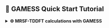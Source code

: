 ## 🚀 GAMESS Quick Start Tutorial

<details>
<summary><strong>⚙️ MRSF-TDDFT calculations with GAMESS</strong></summary>


Again, for purely demonstrational purposes we will demonstrate the workflow based on ethylene example. We will perform geometry optimization at MRSF-TDDFT level of ethylene in the ground (N) and excited (V) state and locate selected conical intersetion geometries.

### 📦 Prerequisites

Before you begin, make sure you have:

- Access to a Unix/Linux shell
- Basic knowledge of terminal commands
- [MOLDEN](https://www.theochem.ru.nl/molden) package installed
- GAMESS(US) package installed. It may be downloaded and compiled
  after registration - check out the official [download page ](https://www.msg.chem.iastate.edu/gamess/License_Agreement.html).
- At WCSS you may copy a precompiled package from my directory. Using the same directory structure you won't have to edit the scripts.
```bash
mkdir -p ~/appl/gamess
cp -r ~rgora/appl/gamess/2024-07-15_r2 ~/appl/gamess
cp ~rgora/bin/Gamess ~/bin
cp ~rgora/bin/xyz2gms.py ~/bin
```
- [Understanding of MRSF-TDDFT Theory](https://mqcp.readthedocs.io/en/latest/mrsf.html)

### 🧪 1. Create a Working Directory

```bash
mkdir -p ethylene/s0 && cd ethylene/s0
```

### 📄 2. Create an Input File

We can simply copy the XYZ files from BAGEL calculations.
GAMESS syntax is also oldfashioned (it was written mostly using FORTRAN 77 standard). You may use the [xyz2gms.py](./assets/scripts/xyz2gms.py) script to prepare a template of an input file. Executed without parameters returns syntax:

```bash
xyz2gms.py
```
```
This script prepares a set of
input files for each xyz structure provided as an
input. An input template is required. If none is found a standard
one is prepared.

If -g (--grep) option is used the data files should be the log files from which
the energies are extracted.

Usage: xyz2gzm.py [options] *.xyz or *.log file(s)

Options:
  -h, --help       show this help
  -g, --grep       extract energies from logs
  -e, --eds        prepare files for EDS analysis
  -m, --mrsf       prepare files for MRSF calculations

```
The script expects a separate template file but it will punch one if it's not in the current directory.
```bash
xyz2gms.py -m ethylene.xyz
```
```
There's no mrsf template. I'm punching one - please check
```
We need to edit the `mrsf.tmpl` file:
```
 $contrl scftyp=rohf runtyp=conical dfttyp=bhhlyp icharg=0
         tddft=mrsf maxit=400 mult=3 nprint=7 units=angs
         icut=20 itol=30 qmttol=1.0e-05 ispher=1 $end
 $conicl ixroot(1)=1,2 $end
 $tddft nstate=3 iroot=1 $end
 $scf dirscf=.t. fdiff=.f. diis=.t. soscf=.f.
      conv=1d-7 ethrsh=2.0 swdiis=0.005 cuhf=.t.
      shift=.t. damp=.t. npreo(1)=1,-1,2,1 $end
 $punch molden=.true. $end
 $dft swoff=0d-0 switch=0d-0 nrad0=96 nleb0=302
      nrad=99 nleb=590 $end
 $tddft nrad=99 nleb=590 $end
 $guess guess=huckel $end
 $basis gbasis=n31 ngauss=6 ndfunc=1 $end
 $system timlim=999999100 mwords=100 $end
@data
```

### 📄 3. Ground state geometry optimization.

The one above is a bit paranoid. We should obtain reliable results using the one below, but in difficult cases it may help with SCF convergence issues. Also it is for MECI optimization. For the ground state we need `runtype=optimize`. In the `$tddft` block we should pick `iroot=1` (this is spin-flip calculation based on triplet ROKS reference so the ground state is computed as an `excitation`). The essential advantage of MRSF-TDDFT is that it considers both $M_S=+1$ and $M_S=-1$ components of the triplet reference. This is shown schematically in the chart below from [Cheol Ho Choi tutorial](https://mqcp.readthedocs.io/en/latest/mrsf.html).

![SF-MRSF](assets/ethylene/SF_MRSF.png)


```
 $contrl scftyp=rohf runtyp=optimize dfttyp=bhhlyp icharg=0
         tddft=mrsf maxit=400 mult=3 nprint=7 units=angs
         qmttol=1.0e-05 ispher=1 $end
 $conicl ixroot(1)=1,2 $end
 $tddft nstate=3 iroot=1 $end
 $scf dirscf=.f. fdiff=.f. diis=.t. soscf=.f.
      conv=1d-6 ethrsh=2.0 swdiis=0.005 cuhf=.t.
      shift=.t. damp=.t. npreo(1)=1,-1,2,1 $end
 $punch molden=.true. $end
 $dft swoff=0d-0 switch=0d-0 nrad0=96 nleb0=302
      nrad=96 nleb=302 $end
 $tddft nrad=96 nleb=302 $end
 $guess guess=huckel $end
 $basis gbasis=n31 ngauss=6 ndfunc=1 $end
 $system timlim=999999100 mwords=100 $end
@data
 ```

Again the 6-31G* basis set that we use is rather small and mainly for demonstration purposes. The `BH&HLYP` functional is sort of a standard for SF calculations though any functional with large HF exchange contribution would do.

```bash
xyz2gms.py -m ethylene.xyz
vi ethylene_mrsf.inp
cat ethylene_mrsf.inp
```
```
 $contrl scftyp=rohf runtyp=optimize dfttyp=bhhlyp icharg=0
         tddft=mrsf maxit=400 mult=3 nprint=7 units=angs
         qmttol=1.0e-05 ispher=1 $end
 $conicl ixroot(1)=1,2 $end
 $tddft nstate=3 iroot=1 $end
 $scf dirscf=.f. fdiff=.f. diis=.t. soscf=.f.
      conv=1d-6 ethrsh=2.0 swdiis=0.005 cuhf=.t.
      shift=.t. damp=.t. npreo(1)=1,-1,2,1 $end
 $punch molden=.true. $end
 $dft swoff=0d-0 switch=0d-0 nrad0=96 nleb0=302
      nrad=96 nleb=302 $end
 $tddft nrad=96 nleb=302 $end
 $guess guess=huckel $end
 $basis gbasis=n31 ngauss=6 ndfunc=1 $end
 $system timlim=999999100 mwords=100 $end
 $data
ethylene.xyz
c1 0
C       6.0         0.65500        -0.00000        -0.00100
C       6.0        -0.65500         0.00000        -0.00050
H       1.0         1.19500         0.93530         0.00000
H       1.0         1.19500        -0.93530         0.00220
H       1.0        -1.19500        -0.93530        -0.00150
H       1.0        -1.19500         0.93530         0.00080
 $end
```
To submit GAMESS job at WCSS you may use the [Gamess](assets/scripts/Gamess) script. It is set up for `slurm` quening system. If you compiled the GAMESS package yourselves you probably would have to modify the `rungms` script (there are no predefined settings for `slurm`) or use the following: [rungms](assets/scrpts/rungms). If you issue the `Gamess` cript without any options it will return the syntax:
```bash
Gamess
usage: Gamess [options] inputfile1.inp [inputfile2.inp ...]

Where options are:
  -s toggle sequential/batch execution
  -m memory per cpu [32, total: 32, in chunks of: 32 ]
  -n # nodes [1]
  -p # ppn [16]
  -b extra basis file [/dev/null]
  -k keep scratch files
  -v program version [2024-07-15_r2]
  -t test execution scripts
  -q queue [bem2-cpu]
  -c gms check gamess test results
  -c eds check eds test results
  -x target: mpi, sockets [mpi]
  -d destination: chunks []
  -w walltime [72 h]
  -l local TMP [0]
```
`Molden` and `Avogadro` read the GAMESS outputs. In this case the geometry was located after 20 steps. The details of SF calculations are specified as follows:

```
     -----------------------------------
     SPIN-ADAPTED SPIN-FLIP EXCITATIONS
     -----------------------------------

 STATE #   1  ENERGY =   -4.268268 EV
 SYMMETRY OF STATE   =    A
 S-SQUARED           =    0.0000
        DRF    COEF         OCC       VIR
        ---    ----       ------    ------
          9 -0.990347         9  ->     8
         17 -0.125427         8  ->     9

 STATE #   2  ENERGY =    4.108462 EV
 SYMMETRY OF STATE   =    A
 S-SQUARED           =    0.0000
        DRF    COEF         OCC       VIR
        ---    ----       ------    ------
          8 -0.994968         8  ->     8
         79 -0.050063         8  ->    16
         98  0.080346         9  ->    18
```
State 1 has negative energy because it lies below the open-shell triplet reference. It clearly the ground state with doubly occupied orbitals 1..8 (the meaning of OCC -> VIR is that $\alpha$ electron in 9th orbital is flipped to $\beta$ in 8th. Below there's a summary of MRSF-TDDFT results:

```
          ----------------------------
          SUMMARY OF MRSF-DFT RESULTS
          ----------------------------

   STATE             ENERGY     EXCITATION      <S^2>    TRANSITION DIPOLE, A.U.  OSCILLATOR
                    HARTREE         EV                      X        Y        Z    STRENGTH

 1 NEGATIVE ROOT(S) FOUND.
   1  A          -78.5251761600   -4.268        0.0000   0.0000   0.0000   0.0000   0.0000
   0  A          -78.3683201757    0.000               (REFERENCE STATE)
   2  A          -78.2173369734    4.108        0.0000   1.6808   0.0002   0.0003   0.5798
   3  A          -78.2140536052    4.198        0.0000   0.0032  -0.0000   0.0000   0.0000
```
The ground state energy is -78.5251761600.

### 📄 4. Excited state geometry optimization.

The input file for the S1 state geometry optimization is shown below. We start from the $D_{2d}$ geometry (as in the case of BAGEL calculations). Apart from the starting geometry we only changed the `iroot=2` option in `$tddft` group. 

```
 $contrl scftyp=rohf runtyp=optimize dfttyp=bhhlyp icharg=0
         tddft=mrsf maxit=400 mult=3 nprint=7 units=angs
         qmttol=1.0e-05 ispher=1 $end
 $conicl ixroot(1)=1,2 $end
 $tddft nstate=3 iroot=2 $end
 $scf dirscf=.t. fdiff=.f. diis=.t. soscf=.f.
      conv=1d-7 ethrsh=2.0 swdiis=0.005 cuhf=.t.
      shift=.t. damp=.t. npreo(1)=1,-10,2,1 $end
 $punch molden=.true. $end
 $dft swoff=0d-0 switch=0d-0 nrad0=96 nleb0=302
      nrad=96 nleb=302 $end
 $tddft nrad=96 nleb=302 $end
 $guess guess=huckel $end
 $basis gbasis=n31 ngauss=6 ndfunc=1 $end
 $system timlim=999999100 mwords=100 $end
 $data
d2d.xyz
c1 0
C       6.0        0.655000        0.000000       -0.001000
C       6.0       -0.655000        0.000000       -0.000500
H       1.0        1.195000        0.935300        0.000000
H       1.0        1.195000       -0.935300        0.002200
H       1.0       -1.194643       -0.001206        0.935006
H       1.0       -1.195357        0.001206       -0.935594
 $end
```

### 📄 5. Minimum energy conical intersection geometry optimization.

Finally, we will locate the ethylidine $S_1/S_0$ MECP. In this case we will start with the MECP geometry located using ADC(2) method. In this case we used stricter criteria for cutoff of 2e integrals (`icut=20 itol=30`) and ultra-fine grid (`nrad=99 nleb=590`) - not that these were necessary but could be in more problematic cases.

```
 $contrl scftyp=rohf runtyp=conical dfttyp=bhhlyp icharg=0
         tddft=mrsf maxit=400 mult=3 nprint=7 units=angs
         icut=20 itol=30 qmttol=1.0e-05 ispher=1 $end
 $conicl ixroot(1)=1,2 $end
 $tddft nstate=3 iroot=1 $end
 $statpt nstep=200 $end
 $scf dirscf=.t. fdiff=.f. diis=.t. soscf=.f.
      conv=1d-7 ethrsh=2.0 swdiis=0.005 cuhf=.t.
      shift=.t. damp=.t. npreo(1)=1,-1,2,1 $end
 $punch molden=.true. $end
 $dft swoff=0d-0 switch=0d-0 nrad0=96 nleb0=302
      nrad=99 nleb=590 $end
 $tddft nrad=99 nleb=590 $end
 $guess guess=huckel $end
 $basis gbasis=n31 ngauss=6 ndfunc=1 $end
 $system timlim=999999100 mwords=100 $end
 $data
etdn.xyz
c1 0
C       6.0      0.01079222      0.08027695     -0.43180471
C       6.0     -0.40307060     -0.08212021      0.95179399
H       1.0      1.09058540     -0.17053498     -0.52947412
H       1.0     -0.11219892      1.11924180     -0.80265530
H       1.0     -0.53731942     -0.58657682     -1.12948604
H       1.0     -0.04878867     -0.35928674      1.94262617
 $end
```

The final geometry is printed out in the log file:

```
      ***** EQUILIBRIUM GEOMETRY LOCATED *****
 COORDINATES OF ALL ATOMS ARE (ANGS)
   ATOM   CHARGE       X              Y              Z
 ------------------------------------------------------------
 C           6.0   0.0140795443   0.0803939296  -0.4368513305
 C           6.0  -0.2904251271  -0.1099925957   0.9526715818
 H           1.0   1.0797643870  -0.1574521438  -0.5799666163
 H           1.0  -0.1206335926   1.1067169507  -0.7952338663
 H           1.0  -0.5395645886  -0.5757191342  -1.1171843325
 H           1.0  -0.1432206130  -0.3429470064   1.9775645538
```

The energy gap between S1 and S0 states is vanishingly small (0.0000001990 a.u.).
